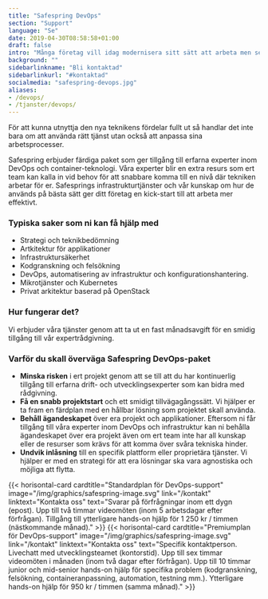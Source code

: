 ```yaml
---
title: "Safespring DevOps"
section: "Support"
language: "Se"
date: 2019-04-30T08:58:58+01:00
draft: false
intro: "Många företag vill idag modernisera sitt sätt att arbeta men ser ingen klar väg framåt. Safespring erbjuder färdiga paket för att snabbare kunna utnyttja molnet fullt ut."
background: ""
sidebarlinkname: "Bli kontaktad"
sidebarlinkurl: "#kontaktad"
socialmedia: "safespring-devops.jpg"
aliases:
- /devops/
- /tjanster/devops/
---
```


<div class="ingress"><p>För att kunna utnyttja den nya teknikens fördelar fullt ut så handlar det inte bara om att använda rätt tjänst utan också att anpassa sina arbetsprocesser.</p></div>

Safespring erbjuder färdiga paket som ger tillgång till erfarna experter inom DevOps och container-teknologi. Våra experter blir en extra resurs som ert team kan kalla in vid behov för att snabbare komma till en nivå där tekniken arbetar för er. Safesprings infrastrukturtjänster och vår kunskap om hur de används på bästa sätt ger ditt företag en kick-start till att arbeta mer effektivt.

### Typiska saker som ni kan få hjälp med

- Strategi och teknikbedömning
- Artkitektur för applikationer
- Infrastruktursäkerhet
- Kodgranskning och felsökning
- DevOps, automatisering av infrastruktur och konfigurationshantering.
- Mikrotjänster och Kubernetes
- Privat arkitektur baserad på OpenStack

### Hur fungerar det?

Vi erbjuder våra tjänster genom att ta ut en fast månadsavgift för en smidig tillgång till vår expertrådgivning.

### Varför du skall överväga Safespring DevOps-paket

- **Minska risken** i ert projekt genom att se till att du har kontinuerlig tillgång till erfarna drift- och utvecklingsexperter som kan bidra med rådgivning.
- **Få en snabb projektstart** och ett smidigt tillvägagångssätt. Vi hjälper er ta fram en färdplan med en hållbar lösning som projektet skall använda.
- **Behåll ägandeskapet** över era projekt och applikationer. Eftersom ni får tillgång till våra experter inom DevOps och infrastruktur kan ni behålla ägandeskapet över era projekt även om ert team inte har all kunskap eller de resurser som krävs för att komma över svåra tekniska hinder.
- **Undvik inlåsning** till en specifik plattform eller proprietära tjänster. Vi hjälper er med en strategi för att era lösningar ska vara agnostiska och möjliga att flytta.


{{< horisontal-card cardtitle="Standardplan för DevOps-support" image="/img/graphics/safespring-image.svg" link="/kontakt" linktext="Kontakta oss" text="Svarar på förfrågningar inom ett dygn (epost).  Upp till två timmar videomöten (inom 5 arbetsdagar efter förfrågan).  Tillgång till ytterligare hands-on hjälp för  1 250 kr / timmen (nästkommande månad)." >}}
{{< horisontal-card cardtitle="Premiumplan för DevOps-support" image="/img/graphics/safespring-image.svg" link="/kontakt" linktext="Kontakta oss" text="Specifik kontaktperson. Livechatt med utvecklings&shy;teamet (kontorstid). Upp till sex timmar videomöten i månaden (inom två dagar efter förfrågan). Upp till 10 timmar junior och mid-senior hands-on hjälp för specifika problem (kodgranskning, felsökning, containeranpassning, automation, testning mm.). Ytterligare hands-on hjälp för 950 kr / timmen (samma månad)." >}}

